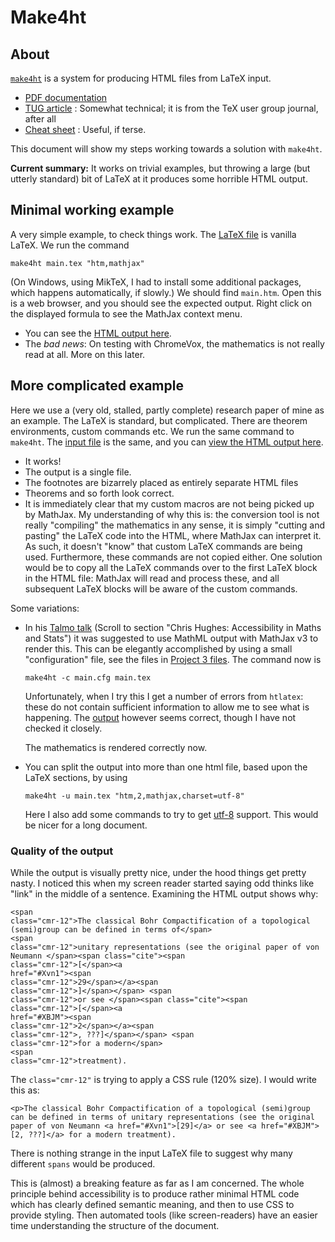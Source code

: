 # Make4ht



## About

[`make4ht`](https://ctan.org/pkg/make4ht) is a system for producing HTML files from LaTeX input.

- [PDF documentation](http://mirror.utexas.edu/ctan/support/make4ht/make4ht-doc.pdf)
- [TUG article](http://www.tug.org/TUGboat/tb40-1/tb124hoftich-make4ht.pdf) : Somewhat technical; it is from the TeX user group journal, after all
- [Cheat sheet](https://www.12000.org/my_notes/faq/LATEX/htch4.htm) : Useful, if terse.

This document will show my steps working towards a solution with `make4ht`.

**Current summary:** It works on trivial examples, but throwing a large (but utterly standard) bit of LaTeX at it produces some horrible HTML output.


## Minimal working example

A very simple example, to check things work.  The [LaTeX file](sources/make4ht%20project%201/main.tex) is vanilla LaTeX.  We run the command

    make4ht main.tex "htm,mathjax"

(On Windows, using MikTeX, I had to install some additional packages, which happens automatically, if slowly.)  We should find `main.htm`.  Open this is a web browser, and you should see the expected output.  Right click on the displayed formula to see the MathJax context menu.

- You can see the [HTML output here](https://matthewdaws.github.io/AccessibleLaTeX/make4ht%20project%201/main.htm).
- The _bad news_: On testing with ChromeVox, the mathematics is not really read at all.  More on this later.


## More complicated example

Here we use a (very old, stalled, partly complete) research paper of mine as an example.  The LaTeX is standard, but complicated.  There are theorem environments, custom commands etc.  We run the same command to `make4ht`.  The [input file](sources/make4ht%20project%202) is the same, and you can [view the HTML output here](https://matthewdaws.github.io/AccessibleLaTeX/make4ht%20project%202/main.htm).

- It works!
- The output is a single file.
- The footnotes are bizarrely placed as entirely separate HTML files
- Theorems and so forth look correct.
- It is immediately clear that my custom macros are not being picked up by MathJax.  My understanding of why this is: the conversion tool is not really "compiling" the mathematics in any sense, it is simply "cutting and pasting" the LaTeX code into the HTML, where MathJax can interpret it.  As such, it doesn't "know" that custom LaTeX commands are being used.  Furthermore, these commands are not copied either.  One solution would be to copy all the LaTeX commands over to the first LaTeX block in the HTML file: MathJax will read and process these, and all subsequent LaTeX blocks will be aware of the custom commands.

Some variations:

- In his [Talmo talk](http://talmo.uk/events.html) (Scroll to section "Chris Hughes: Accessibility in Maths and Stats") it was suggested to use MathML output with MathJax v3 to render this.  This can be elegantly accomplished by using a small "configuration" file, see the files in [Project 3 files](sources/make4ht%20project%203).  The command now is

      make4ht -c main.cfg main.tex

  Unfortunately, when I try this I get a number of errors from `htlatex`: these do not contain sufficient information to allow me to see what is happening.  The [output](https://matthewdaws.github.io/AccessibleLaTeX/make4ht%20project%203/main.html) however seems correct, though I have not checked it closely.
  
  The mathematics is rendered correctly now.

- You can split the output into more than one html file, based upon the LaTeX sections, by using

      make4ht -u main.tex "htm,2,mathjax,charset=utf-8"

  Here I also add some commands to try to get [utf-8](https://en.wikipedia.org/wiki/UTF-8) support.  This would be nicer for a long document.


### Quality of the output

While the output is visually pretty nice, under the hood things get pretty nasty.  I noticed this when my screen reader started saying odd thinks like "link" in the middle of a sentence.  Examining the HTML output shows why:

    <span 
    class="cmr-12">The classical Bohr Compactification of a topological (semi)group can be defined in terms of</span>
    <span 
    class="cmr-12">unitary representations (see the original paper of von Neumann </span><span class="cite"><span 
    class="cmr-12">[</span><a 
    href="#Xvn1"><span 
    class="cmr-12">29</span></a><span 
    class="cmr-12">]</span></span> <span 
    class="cmr-12">or see </span><span class="cite"><span 
    class="cmr-12">[</span><a 
    href="#XBJM"><span 
    class="cmr-12">2</span></a><span 
    class="cmr-12">, ???]</span></span> <span 
    class="cmr-12">for a modern</span>
    <span 
    class="cmr-12">treatment).

The `class="cmr-12"` is trying to apply a CSS rule (120% size).  I would write this as:

    <p>The classical Bohr Compactification of a topological (semi)group can be defined in terms of unitary representations (see the original paper of von Neumann <a href="#Xvn1">[29]</a> or see <a href="#XBJM">[2, ???]</a> for a modern treatment).

There is nothing strange in the input LaTeX file to suggest why many different `spans` would be produced.

This is (almost) a breaking feature as far as I am concerned.  The whole principle behind accessibility is to produce rather minimal HTML code which has clearly defined semantic meaning, and then to use CSS to provide styling.  Then automated tools (like screen-readers) have an easier time understanding the structure of the document.
